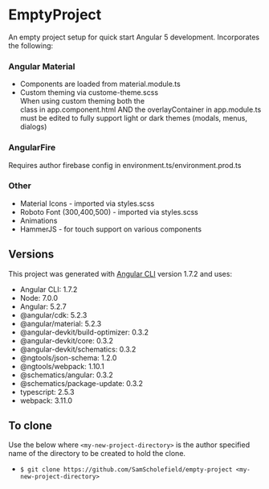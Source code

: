# EmptyProject

An empty project setup for quick start Angular 5 development. Incorporates the following:

### Angular Material
* Components are loaded from material.module.ts
* Custom theming via custome-theme.scss<br>
When using custom theming both the <div> class in app.component.html AND the overlayContainer in app.module.ts must be edited to fully support light or dark themes (modals, menus, dialogs)

### AngularFire
Requires author firebase config in environment.ts/environment.prod.ts

### Other
* Material Icons - imported via styles.scss
* Roboto Font (300,400,500) - imported via styles.scss
* Animations
* HammerJS -  for touch support on various components

## Versions

This project was generated with [Angular CLI](https://github.com/angular/angular-cli) version 1.7.2 and uses:

* Angular CLI: 1.7.2
* Node: 7.0.0
* Angular: 5.2.7
* @angular/cdk: 5.2.3
* @angular/material: 5.2.3
* @angular-devkit/build-optimizer: 0.3.2
* @angular-devkit/core: 0.3.2
* @angular-devkit/schematics: 0.3.2
* @ngtools/json-schema: 1.2.0
* @ngtools/webpack: 1.10.1
* @schematics/angular: 0.3.2
* @schematics/package-update: 0.3.2
* typescript: 2.5.3
* webpack: 3.11.0

## To clone

Use the below where `<my-new-project-directory>` is the author specified name of the directory to be created to hold the clone.

* `$ git clone https://github.com/SamScholefield/empty-project <my-new-project-directory>` 


